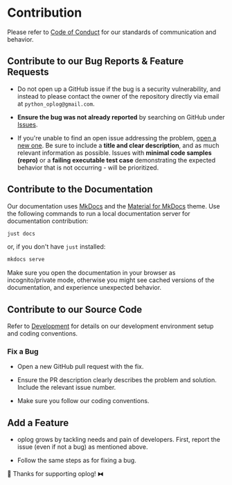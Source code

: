 # Contribution

Please refer to [Code of Conduct](https://github.com/oribarilan/oplog/blob/main/CODE_OF_CONDUCT.md) for our standards of communication and behavior.

## Contribute to our Bug Reports & Feature Requests

* Do not open up a GitHub issue if the bug is a security vulnerability, and instead to please contact the owner of the repository directly via email at `python_oplog@gmail.com`.

* **Ensure the bug was not already reported** by searching on GitHub under [Issues](https://github.com/oribarilan/oplog/issues).

* If you're unable to find an open issue addressing the problem, [open a new one](https://github.com/oribarilan/oplog/issues/new). Be sure to include a **title and clear description**, and as much relevant information as possible. Issues with **minimal code samples (repro)** or a **failing executable test case** demonstrating the expected behavior that is not occurring - will be prioritized.

## Contribute to the Documentation

Our documentation uses [MkDocs](https://www.mkdocs.org/) and the [Material for MkDocs](https://squidfunk.github.io/mkdocs-material/) theme.
Use the following commands to run a local documentation server for documentation contribution:

```bash
just docs
```

or, if you don't have `just` installed:

```bash
mkdocs serve
```
Make sure you open the documentation in your browser as incognito/private mode, otherwise you might see cached versions of the documentation, and experience unexpected behavior.

## Contribute to our Source Code

Refer to [Development](development.md) for details on our development environment setup and coding conventions.

### Fix a Bug

* Open a new GitHub pull request with the fix.

* Ensure the PR description clearly describes the problem and solution. Include the relevant issue number.

* Make sure you follow our coding conventions. 

## Add a Feature

* oplog grows by tackling needs and pain of developers. First, report the issue (even if not a bug) as mentioned above.

* Follow the same steps as for fixing a bug.

💚 Thanks for supporting oplog! ⧓
